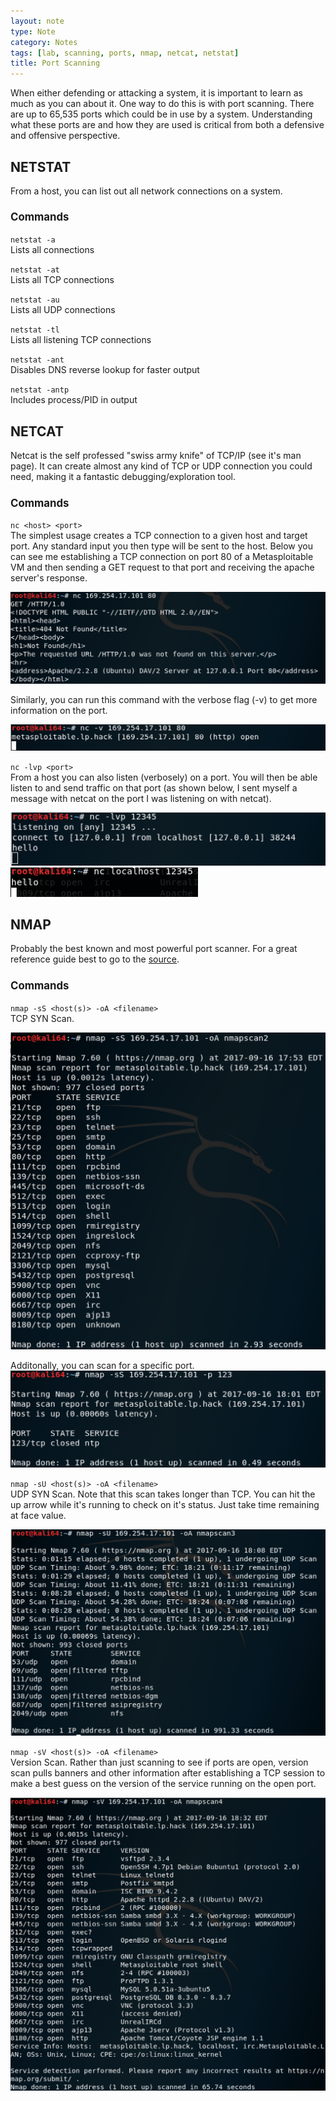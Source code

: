 ```yaml
---
layout: note
type: Note
category: Notes
tags: [lab, scanning, ports, nmap, netcat, netstat]
title: Port Scanning
---
```


When either defending or attacking a system, it is important to learn as much as you can about it. One way to do this is with port scanning. There are up to 65,535 ports which could be in use by a system. Understanding what these ports are and how they are used is critical from both a defensive and offensive perspective.

<h2>NETSTAT</h2>
From a host, you can list out all network connections on a system. 

<h3 style="font-size: 120%">Commands</h3>

<code>netstat -a</code>
<br/>Lists all connections

<code>netstat -at</code>
<br/>Lists all TCP connections

<code>netstat -au</code>
<br/>Lists all UDP connections

<code>netstat -tl</code>
<br/>Lists all listening TCP connections

<code>netstat -ant</code>
<br/>Disables DNS reverse lookup for faster output

<code>netstat -antp</code>
<br/>Includes process/PID in output

<h2>NETCAT</h2>
Netcat is the self professed "swiss army knife" of TCP/IP (see it's man page). It can create almost any kind of TCP or UDP connection you could need, making it a fantastic debugging/exploration tool.

<h3 style="font-size: 120%">Commands</h3>

<code>nc &lt;host&gt; &lt;port&gt;</code>
<br/>The simplest usage creates a TCP connection to a given host and target port. Any standard input you then type will be sent to the host. Below you can see me establishing a TCP connection on port 80 of a Metasploitable VM and then sending a GET request to that port and receiving the apache server's response.

<img src="/images/posts/2017-09-16/nc_80.png" alt="netcat command"/>

Similarly, you can run this command with the verbose flag (-v) to get more information on the port.

<img src="/images/posts/2017-09-16/nc_v_80.png" alt="netcat verbose command"/>

<code>nc -lvp &lt;port&gt;</code>
<br/>From a host you can also listen (verbosely) on a port. You will then be able listen to and send traffic on that port (as shown below, I sent myself a message with netcat on the port I was listening on with netcat).

<img src="/images/posts/2017-09-16/nc_lvp.png" width="600" alt="netcat listen on port"/>

<img src="/images/posts/2017-09-16/nc_send_msg_on_port.png" width="300" alt="netcat send message on port"/>

<h2>NMAP</h2>
Probably the best known and most powerful port scanner. For a great reference guide best to go to the <a href="//nmap.org/book/man.html">source</a>.

<h3 style="font-size: 120%">Commands</h3>

<code>nmap -sS &lt;host(s)&gt; -oA &lt;filename&gt;</code>
<br/>TCP SYN Scan.

<img src="/images/posts/2017-09-16/nmap_ss.png" alt="nmap TCP SYN scan"/>

Additonally, you can scan for a specific port.
<img src="/images/posts/2017-09-16/nmap_ss_p.png" alt="nmap TCP SYN scan"/>

<code>nmap -sU &lt;host(s)&gt; -oA &lt;filename&gt;</code>
<br/>UDP SYN Scan. Note that this scan takes longer than TCP. You can hit the up arrow while it's running to check on it's status. Just take time remaining at face value.

<img src="/images/posts/2017-09-16/nmap_su.png" alt="nmap UDP SYN scan"/>

<code>nmap -sV &lt;host(s)&gt; -oA &lt;filename&gt;</code>
<br/>Version Scan. Rather than just scanning to see if ports are open, version scan pulls banners and other information after establishing a TCP session to make a best guess on the version of the service running on the open port.

<img src="/images/posts/2017-09-16/nmap_sv.png" alt="nmap Version scan"/>



